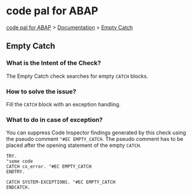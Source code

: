 # code pal for ABAP

[code pal for ABAP](../../README.md) > [Documentation](../check_documentation.md) > [Empty Catch](empty_catch.md)

## Empty Catch

### What is the Intent of the Check?

The Empty Catch check searches for empty `CATCH` blocks.

### How to solve the issue?

Fill the `CATCH` block with an exception handling.

### What to do in case of exception?

You can suppress Code Inspector findings generated by this check using the pseudo comment `"#EC EMPTY_CATCH`. The pseudo comment has to be placed after the opening statement of the empty `CATCH`.

```abap
TRY.
"some code
CATCH cx_error. "#EC EMPTY_CATCH
ENDTRY.

CATCH SYSTEM-EXCEPTIONS. "#EC EMPTY_CATCH
ENDCATCH.
```
